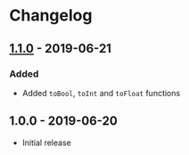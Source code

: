 # Changelog

## [1.1.0] - 2019-06-21

### Added

- Added `toBool`, `toInt` and `toFloat` functions

## 1.0.0 - 2019-06-20

- Initial release

[1.1.0]: https://github.com/ntzm/strict-casts/compare/1.0.0...1.1.0
